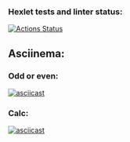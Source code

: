 ### Hexlet tests and linter status:
[![Actions Status](https://github.com/toniwar/java-project-61/actions/workflows/hexlet-check.yml/badge.svg)](https://github.com/toniwar/java-project-61/actions)

## Asciinema:

### Odd or even:
[![asciicast](https://asciinema.org/a/621952.svg)](https://asciinema.org/a/621952)

### Calc:
[![asciicast](https://asciinema.org/a/621955.svg)](https://asciinema.org/a/621955)


